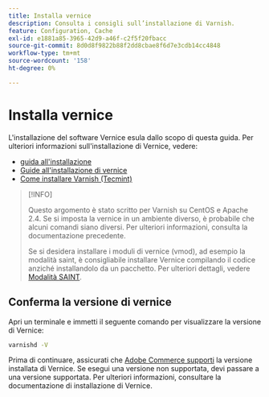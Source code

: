 ```yaml
---
title: Installa vernice
description: Consulta i consigli sull’installazione di Varnish.
feature: Configuration, Cache
exl-id: e1881a85-3965-42d9-a46f-c2f5f20fbacc
source-git-commit: 8d0d8f9822b88f2dd8cbae8f6d7e3cdb14cc4848
workflow-type: tm+mt
source-wordcount: '158'
ht-degree: 0%

---
```


# Installa vernice

L&#39;installazione del software Vernice esula dallo scopo di questa guida. Per ulteriori informazioni sull&#39;installazione di Vernice, vedere:

- [guida all&#39;installazione](https://www.varnish-software.com/developers/tutorials/installing-varnish-ubuntu/)
- [Guide all&#39;installazione di vernice](https://www.varnish-cache.org/docs)
- [Come installare Varnish (Tecmint)](https://www.tecmint.com/install-varnish-cache-web-accelerator/)

>[!INFO]
>
>Questo argomento è stato scritto per Varnish su CentOS e Apache 2.4. Se si imposta la vernice in un ambiente diverso, è probabile che alcuni comandi siano diversi. Per ulteriori informazioni, consulta la documentazione precedente.
>
>Se si desidera installare i moduli di vernice (vmod), ad esempio la modalità saint, è consigliabile installare Vernice compilando il codice anziché installandolo da un pacchetto. Per ulteriori dettagli, vedere [Modalità SAINT](config-varnish-advanced.md#saint-mode).

## Conferma la versione di vernice

Apri un terminale e immetti il seguente comando per visualizzare la versione di Vernice:

```bash
varnishd -V
```

Prima di continuare, assicurati che [Adobe Commerce supporti](../../installation/system-requirements.md) la versione installata di Vernice. Se esegui una versione non supportata, devi passare a una versione supportata. Per ulteriori informazioni, consultare la documentazione di installazione di Vernice.
